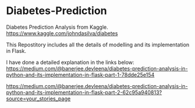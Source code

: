 # Diabetes-Prediction
Diabetes Prediction Analysis from Kaggle. 
https://www.kaggle.com/johndasilva/diabetes

This Repostitory includes all the details of modelling and its implementation in Flask.

I have done a detailed explanation in the links below: 
https://medium.com/@banerjee.devleena/diabetes-prediction-analysis-in-python-and-its-implementation-in-flask-part-1-78dde25e154

https://medium.com/@banerjee.devleena/diabetes-prediction-analysis-in-python-and-its-implementation-in-flask-part-2-62c95a940813?source=your_stories_page
